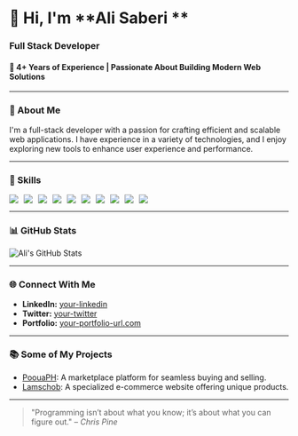 # 👋 Hi, I'm **Ali Saberi **

### Full Stack Developer
#### 🚀 4+ Years of Experience | Passionate About Building Modern Web Solutions

---

### 🌟 About Me
I'm a full-stack developer with a passion for crafting efficient and scalable web applications. I have experience in a variety of technologies, and I enjoy exploring new tools to enhance user experience and performance.

---

### 🚀 Skills

<div style="display: flex; flex-wrap: wrap; gap: 10px;">
    <img src="https://img.shields.io/badge/PHP-777BB4?style=flat&logo=php&logoColor=white" />
    <img src="https://img.shields.io/badge/JavaScript-F7DF1E?style=flat&logo=javascript&logoColor=black" />
    <img src="https://img.shields.io/badge/Laravel-FF2D20?style=flat&logo=laravel&logoColor=white" />
    <img src="https://img.shields.io/badge/React-61DAFB?style=flat&logo=react&logoColor=black" />
    <img src="https://img.shields.io/badge/Sass-CC6699?style=flat&logo=sass&logoColor=white" />
    <img src="https://img.shields.io/badge/HTML5-E34F26?style=flat&logo=html5&logoColor=white" />
    <img src="https://img.shields.io/badge/CSS3-1572B6?style=flat&logo=css3&logoColor=white" />
    <img src="https://img.shields.io/badge/Bootstrap-7952B3?style=flat&logo=bootstrap&logoColor=white" />
    <img src="https://img.shields.io/badge/Git-F05032?style=flat&logo=git&logoColor=white" />
    <img src="https://img.shields.io/badge/VS_Code-007ACC?style=flat&logo=visual-studio-code&logoColor=white" />
</div>

---

### 📊 GitHub Stats
![Ali's GitHub Stats](https://github-readme-stats.vercel.app/api?username=your-username&show_icons=true&theme=radical)

---

### 🌐 Connect With Me
- **LinkedIn:** [your-linkedin](https://www.linkedin.com/in/your-linkedin)
- **Twitter:** [your-twitter](https://twitter.com/your-twitter)
- **Portfolio:** [your-portfolio-url.com](https://your-portfolio-url.com)

---

### 📚 Some of My Projects
- [PoouaPH](https://your-project-url.com): A marketplace platform for seamless buying and selling.
- [Lamschob](https://your-project-url.com): A specialized e-commerce website offering unique products.

---

> "Programming isn’t about what you know; it’s about what you can figure out." – *Chris Pine*
